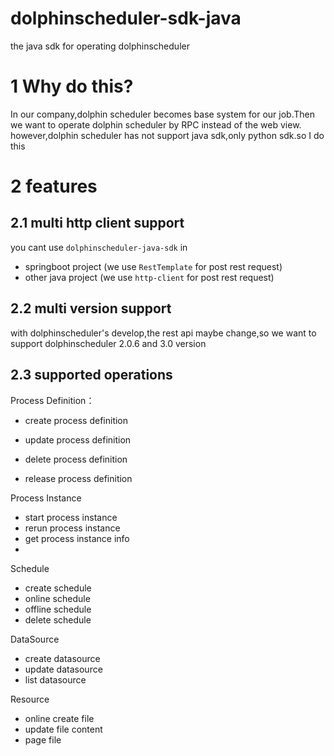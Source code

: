 # dolphinscheduler-sdk-java
the java sdk for operating dolphinscheduler 

# 1 Why do this?
In our company,dolphin scheduler becomes base system for our job.Then we want to operate dolphin scheduler by RPC instead of the web view.
however,dolphin scheduler has not support java sdk,only python sdk.so I do this



# 2 features
##  2.1 multi http client support
you cant use `dolphinscheduler-java-sdk` in 
* springboot project (we use `RestTemplate` for post rest request)
* other java project (we use `http-client` for post rest request)



## 2.2 multi version support

with dolphinscheduler's develop,the rest api maybe change,so we want to support dolphinscheduler 2.0.6 and 3.0 version



## 2.3 supported operations

Process Definition：

* create process definition

* update process definition

* delete process definition

* release process definition

  

Process Instance

* start process instance
* rerun process instance
* get process instance info
* 



Schedule

* create schedule
* online schedule
* offline schedule
* delete schedule



DataSource

* create datasource
* update datasource
* list datasource





Resource

* online create file
* update file content
* page file